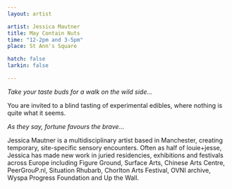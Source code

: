 ```yaml
---
layout: artist

artist: Jessica Mautner
title: May Contain Nuts
time: "12-2pm and 3-5pm"
place: St Ann's Square

hatch: false
larkin: false

---
```


*Take your taste buds for a walk on the wild side...*   

You are invited to a blind tasting of experimental edibles, where nothing is quite what it seems.     

*As they say, fortune favours the brave...*	    

Jessica Mautner is a multidisciplinary artist based in Manchester, creating temporary, site-specific sensory encounters. Often as half of louie+jesse, Jessica has made new work in juried residencies, exhibitions and festivals across Europe including Figure Ground, Surface Arts, Chinese Arts Centre, PeerGrouP.nl, Situation Rhubarb, Chorlton Arts Festival, OVNI archive, Wyspa Progress Foundation and Up the Wall.    



